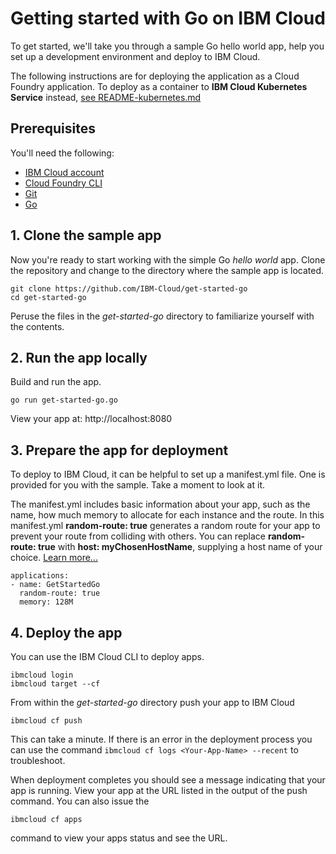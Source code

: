 # Getting started with Go on IBM Cloud
To get started, we'll take you through a sample Go hello world app, help you set up a development environment and deploy to IBM Cloud.

The following instructions are for deploying the application as a Cloud Foundry application. To deploy as a container to **IBM Cloud Kubernetes Service** instead, [see README-kubernetes.md](README-kubernetes.md)

## Prerequisites

You'll need the following:
* [IBM Cloud account](https://console.ng.bluemix.net/registration/)
* [Cloud Foundry CLI](https://github.com/cloudfoundry/cli#downloads)
* [Git](https://git-scm.com/downloads)
* [Go](https://golang.org/dl/)

## 1. Clone the sample app

Now you're ready to start working with the simple Go *hello world* app. Clone the repository and change to the directory where the sample app is located.
  ```
git clone https://github.com/IBM-Cloud/get-started-go
cd get-started-go
  ```

Peruse the files in the *get-started-go* directory to familiarize yourself with the contents.

## 2. Run the app locally

Build and run the app.
  ```
go run get-started-go.go
  ```

View your app at: http://localhost:8080

## 3. Prepare the app for deployment


To deploy to IBM Cloud, it can be helpful to set up a manifest.yml file. One is provided for you with the sample. Take a moment to look at it.

The manifest.yml includes basic information about your app, such as the name, how much memory to allocate for each instance and the route. In this manifest.yml **random-route: true** generates a random route for your app to prevent your route from colliding with others.  You can replace **random-route: true** with **host: myChosenHostName**, supplying a host name of your choice. [Learn more...](https://console.bluemix.net/docs/manageapps/depapps.html#appmanifest)
 ```
 applications:
 - name: GetStartedGo
   random-route: true
   memory: 128M
 ```

## 4. Deploy the app

You can use the IBM Cloud CLI to deploy apps.

  ```
ibmcloud login
ibmcloud target --cf
  ```

From within the *get-started-go* directory push your app to IBM Cloud
  ```
ibmcloud cf push
  ```

This can take a minute. If there is an error in the deployment process you can use the command `ibmcloud cf logs <Your-App-Name> --recent` to troubleshoot.

When deployment completes you should see a message indicating that your app is running.  View your app at the URL listed in the output of the push command.  You can also issue the

 ```
ibmcloud cf apps
 ```
command to view your apps status and see the URL.
